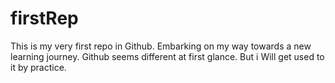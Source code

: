 # firstRep
This is my very first repo in Github. Embarking on my way towards a new learning journey.
Github seems different at first glance. But i Will get used to it by practice.
